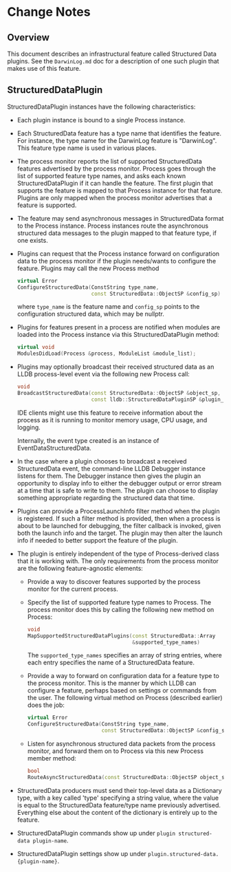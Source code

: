 # Change Notes

## Overview

This document describes an infrastructural feature called Structured
Data plugins.  See the `DarwinLog.md` doc for a description of one
such plugin that makes use of this feature.

## StructuredDataPlugin

StructuredDataPlugin instances have the following characteristics:

* Each plugin instance is bound to a single Process instance.

* Each StructuredData feature has a type name that identifies the
  feature. For instance, the type name for the DarwinLog feature is
  "DarwinLog". This feature type name is used in various places.

* The process monitor reports the list of supported StructuredData
  features advertised by the process monitor. Process goes through the
  list of supported feature type names, and asks each known
  StructuredDataPlugin if it can handle the feature. The first plugin
  that supports the feature is mapped to that Process instance for
  that feature.  Plugins are only mapped when the process monitor
  advertises that a feature is supported.

* The feature may send asynchronous messages in StructuredData format
  to the Process instance. Process instances route the asynchronous
  structured data messages to the plugin mapped to that feature type,
  if one exists.

* Plugins can request that the Process instance forward on
  configuration data to the process monitor if the plugin needs/wants
  to configure the feature. Plugins may call the new Process method

  ```C++
  virtual Error
  ConfigureStructuredData(ConstString type_name,
                          const StructuredData::ObjectSP &config_sp)
  ```

  where `type_name` is the feature name and `config_sp` points to the
  configuration structured data, which may be nullptr.

* Plugins for features present in a process are notified when modules
  are loaded into the Process instance via this StructuredDataPlugin
  method:

  ```C++
  virtual void
  ModulesDidLoad(Process &process, ModuleList &module_list);
  ```

* Plugins may optionally broadcast their received structured data as
  an LLDB process-level event via the following new Process call:

  ```C++
  void
  BroadcastStructuredData(const StructuredData::ObjectSP &object_sp,
                          const lldb::StructuredDataPluginSP &plugin_sp);
  ```

  IDE clients might use this feature to receive information about the
  process as it is running to monitor memory usage, CPU usage, and
  logging.

  Internally, the event type created is an instance of
  EventDataStructuredData.

* In the case where a plugin chooses to broadcast a received
  StructuredData event, the command-line LLDB Debugger instance
  listens for them. The Debugger instance then gives the plugin an
  opportunity to display info to either the debugger output or error
  stream at a time that is safe to write to them. The plugin can
  choose to display something appropriate regarding the structured
  data that time.

* Plugins can provide a ProcessLaunchInfo filter method when the
  plugin is registered.  If such a filter method is provided, then
  when a process is about to be launched for debugging, the filter
  callback is invoked, given both the launch info and the target.  The
  plugin may then alter the launch info if needed to better support
  the feature of the plugin.

* The plugin is entirely independent of the type of Process-derived
  class that it is working with. The only requirements from the
  process monitor are the following feature-agnostic elements:

  * Provide a way to discover features supported by the process
    monitor for the current process.

  * Specify the list of supported feature type names to Process.
    The process monitor does this by calling the following new
    method on Process:

    ```C++
    void
    MapSupportedStructuredDataPlugins(const StructuredData::Array
                                      &supported_type_names)
    ```

    The `supported_type_names` specifies an array of string entries,
    where each entry specifies the name of a StructuredData feature.

  * Provide a way to forward on configuration data for a feature type
    to the process monitor.  This is the manner by which LLDB can
    configure a feature, perhaps based on settings or commands from
    the user.  The following virtual method on Process (described
    earlier) does the job:

    ```C++
    virtual Error
    ConfigureStructuredData(ConstString type_name,
                            const StructuredData::ObjectSP &config_sp)
    ```

  * Listen for asynchronous structured data packets from the process
    monitor, and forward them on to Process via this new Process
    member method:

    ```C++
    bool
    RouteAsyncStructuredData(const StructuredData::ObjectSP object_sp)
    ```

* StructuredData producers must send their top-level data as a
  Dictionary type, with a key called 'type' specifying a string value,
  where the value is equal to the StructuredData feature/type name
  previously advertised. Everything else about the content of the
  dictionary is entirely up to the feature.

* StructuredDataPlugin commands show up under `plugin structured-data
  plugin-name`.

* StructuredDataPlugin settings show up under
  `plugin.structured-data.{plugin-name}`.

